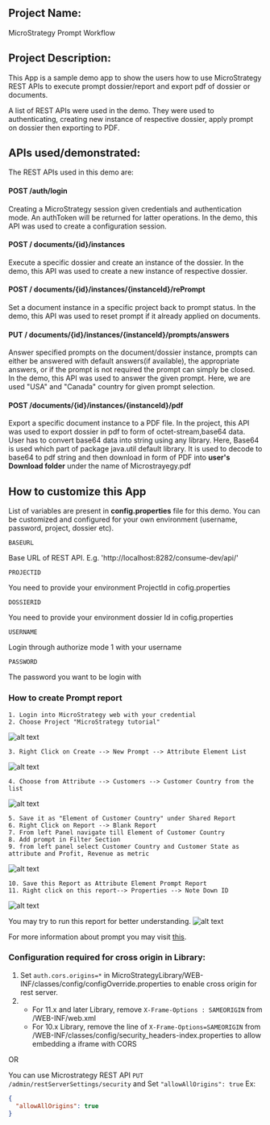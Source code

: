 ## Project Name:
MicroStrategy Prompt Workflow

## Project Description:
This App is a sample demo app to show the users how to use MicroStrategy REST APIs to execute prompt dossier/report and export pdf of dossier or documents. 

A list of REST APIs were used in the demo. They were used to authenticating, creating new instance of respective dossier, apply prompt on dossier then exporting to PDF. 

## APIs used/demonstrated:

The REST APIs used in this demo are:
#### POST /auth/login 
Creating a MicroStrategy session given credentials and authentication mode. An authToken will be returned for latter operations.
In the demo, this API was used to create a configuration session.

#### POST / documents/{id}/instances
Execute a specific dossier and create an instance of the dossier.
In the demo, this API was used to create a new instance of respective dossier.

#### POST / documents/{id}/instances/{instanceId}/rePrompt
Set a document instance in a specific project back to prompt status.
In the demo, this API was used to reset prompt if it already applied on documents.

#### PUT / documents/{id}/instances/{instanceId}/prompts/answers
Answer specified prompts on the document/dossier instance, prompts can either be answered with default answers(if available), the appropriate answers, or if the prompt is not required the prompt can simply be closed.
In the demo, this API was used to answer the given prompt. Here, we are used "USA" and "Canada" country for given prompt selection.

#### POST /documents/{id}/instances/{instanceId}/pdf
Export a specific document instance to a PDF file.
In the project, this API was used to export dossier in pdf to form of octet-stream,base64 data. User has to convert base64 data into string using any library. Here, Base64 is used which part of package java.util default library.  It is used to decode to base64 to pdf string and then download in form of PDF into **user's Download folder** under the name of Microstrayegy.pdf


## How to customize this App 
List of variables are present in **config.properties** file for this demo. You can be customized and configured for your own environment (username, password, project, dossier etc).
```
BASEURL
```
Base URL of REST API. E.g. 'http://localhost:8282/consume-dev/api/'

```
PROJECTID
```
You need to provide your environment ProjectId in cofig.properties
```
DOSSIERID
```
You need to provide your environment dossier Id in cofig.properties

```
USERNAME
```
Login through authorize mode 1 with your username

```
PASSWORD
```
The password you want to be login with

### How to create Prompt report
```
1. Login into MicroStrategy web with your credential
2. Choose Project "MicroStrategy tutorial"
```
![alt text](https://raw.githubusercontent.com/MicroStrategy/rest-api-samples/master/java-rest/java-rest-prompts/ScreenShot/Project_Name.png)
```
3. Right Click on Create --> New Prompt --> Attribute Element List
```
![alt text](https://raw.githubusercontent.com/MicroStrategy/rest-api-samples/master/java-rest/java-rest-prompts/ScreenShot/Prompt.png)
```
4. Choose from Attribute --> Customers --> Customer Country from the list
```
![alt text](https://raw.githubusercontent.com/MicroStrategy/rest-api-samples/master/java-rest/java-rest-prompts/ScreenShot/ElementPrompt.png)
```
5. Save it as "Element of Customer Country" under Shared Report
6. Right Click on Report --> Blank Report
7. From left Panel navigate till Element of Customer Country
8. Add prompt in Filter Section
9. from left panel select Customer Country and Customer State as attribute and Profit, Revenue as metric
```
![alt text](https://raw.githubusercontent.com/MicroStrategy/rest-api-samples/master/java-rest/java-rest-prompts/ScreenShot/ApplyPrompt.png)
```
10. Save this Report as Attribute Element Prompt Report
11. Right click on this report--> Properties --> Note Down ID
```
![alt text](https://raw.githubusercontent.com/MicroStrategy/rest-api-samples/master/java-rest/java-rest-prompts/ScreenShot/ReportId.png)

You may try to run this report for better understanding. 
![alt text](https://raw.githubusercontent.com/MicroStrategy/rest-api-samples/master/java-rest/java-rest-prompts/ScreenShot/Run%20Prompt.png)

For more information about prompt you may visit [this](https://lw.microstrategy.com/msdz/MSDL/GARelease_Current/docs/projects/RESTSDK/Content/topics/REST_API/REST_API_Workflow_Prompts.htm).

### Configuration required for cross origin in Library:
1. Set `auth.cors.origins=*` in MicroStrategyLibrary/WEB-INF/classes/config/configOverride.properties to enable cross origin for rest server.
2. - For 11.x and later Library, remove `X-Frame-Options : SAMEORIGIN` from <MicroStrategyLibrary-Installation-Directory>/WEB-INF/web.xml 
   - For 10.x Library, remove the line of `X-Frame-Options=SAMEORIGIN` from <MicroStrategyLibrary-Installation-Directory>/WEB-INF/classes/config/security_headers-index.properties to allow embedding a iframe with CORS

OR

You can use Microstrategy REST API `PUT /admin/restServerSettings/security` and Set `"allowAllOrigins": true`
Ex:

```json
{
  "allowAllOrigins": true
}
```


